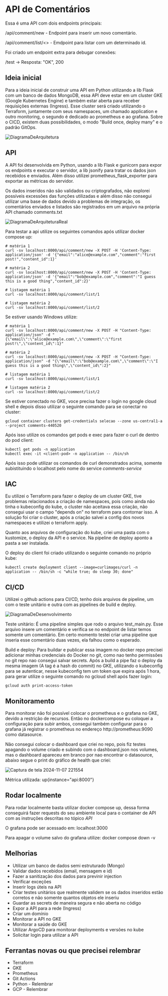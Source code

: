 # API de Comentários

Essa é uma API com dois endpoints principais:

/api/comment/new - Endpoint para inserir um novo comentário.

/api/comment/list/<<id>> - Emdpoint para listar com um determinado id.


Foi criado um endpoint extra para debugar conexões:

/test -> Resposta: "OK", 200

## Ideia inicial
Para a ideia inicial de construir uma API em Python utilizando a lib Flask com um banco de dados MongoDB, essa API deve estar em um cluster GKE (Google Kubernetes Engine) e também estar aberta para receber requisições externas (Ingress). Esse cluster será criado utilizando o Terraform, juntamente com seus namespaces, um chamado application e outro monitoring, o segundo é dedicado ao prometheus e ao grafana. Sobre o CICD, existem duas possibilidades, o modo "Build once, deploy many" e o padrão GitOps.

![DiagramaDeArquitetura](https://github.com/user-attachments/assets/fdae61b0-c131-44a5-86a2-5c9f068cb7cf)

## API
A API foi desenvolvida em Python, usando a lib Flask e gunicorn para expor os endpoints e executar o servidor, a lib jsonify para tratar os dados json recebidos e enviados. Além disso utilizei prometheus_flask_exporter para exportar as métricas do servidor.

Os dados inseridos não são validados ou criptografados, não explorei possíveis excessões das funções utilizadas e além disso não consegui utilizar uma base de dados devido a problemas de integração, os comentários enviados e listados são registrados em um arquivo na própria API chamado comments.txt

![DiagramaDeArquiteturaReal](https://github.com/user-attachments/assets/c6630486-4634-47d3-8b13-d678ba972391)

Para testar a api utilize os seguintes comandos após utilizar docker compose up:

```
# matéria 1
curl -sv localhost:8000/api/comment/new -X POST -H 'Content-Type: application/json' -d '{"email":"alice@example.com","comment":"first post!","content_id":1}'

# matéria 2
curl -sv localhost:8000/api/comment/new -X POST -H 'Content-Type: application/json' -d '{"email":"bob@example.com","comment":"I guess this is a good thing","content_id":2}'

# listagem matéria 1
curl -sv localhost:8000/api/comment/list/1

# listagem matéria 2
curl -sv localhost:8000/api/comment/list/2
```

Se estiver usando Windows utilize:

```
# matéria 1
curl -sv localhost:8000/api/comment/new -X POST -H "Content-Type: application/json" -d "{\"email\":\"alice@example.com\",\"comment\":\"first post!\",\"content_id\":1}"

# matéria 2
curl -sv localhost:8000/api/comment/new -X POST -H "Content-Type: application/json" -d "{\"email\":\"bob@example.com\",\"comment\":\"I guess this is a good thing\",\"content_id\":2}"

# listagem matéria 1
curl -sv localhost:8000/api/comment/list/1

# listagem matéria 2
curl -sv localhost:8000/api/comment/list/2
```
Se estiver conectado no GKE, voce precisa fazer o login no google cloud shell e depois disso utilizar o seguinte comando para se conectar no cluster:

```
gcloud container clusters get-credentials selecao --zone us-central1-a --project comments-440520
```

Após isso utilize os comandos get pods e exec para fazer o curl de dentro do pod client:

```
kubectl get pods -n application
kubectl exec -it <client-pod> -n application -- /bin/sh
```

Após isso pode utilizar os comandos de curl demonstrados acima, somente subistituindo o localhost pelo nome do service *comments-service*

## IAC
Eu utilizei o Terraform para fazer o deploy de um cluster GKE, tive problemas relacionados a criação de namespaces, pois como ainda não tinha o kubeconfig do kube, o cluster não aceitava essa criação, não consegui usar o campo "depends on" no terraform para contornar isso. A solução foi criar o cluster, após a criação salvei a config dos novos namespaces e utilizei o terraform apply.

Quanto aos arquivos de configuração do kube, criei uma pasta com o kustomize, o deploy da API e o service. Na pipeline de deploy aponto a pasta a ser instalada.

O deploy do client foi criado utilizando o seguinte comando no próprio kube:

```
kubectl create deployment client --image=curlimages/curl -n application -- /bin/sh -c "while true; do sleep 30; done"
```

## CI/CD
Utilizei o github actions para CI/CD, tenho dois arquivos de pipeline, um com o teste unitário e outra com as pipelines de build e deploy.

![DiagramaDeDesenvolvimento](https://github.com/user-attachments/assets/cb9f77c7-69a0-4af6-9f87-9b11650fa4b4)

Teste unitário:
É uma pipeline simples que rodo o arquivo test_main.py. Esse arquivo insere um comentário e verifica se no endpoint de listar temos somente um comentário. Em certo momento testei criar uma pipeline que inseria esse comentário duas vezes, ela falhou como o esperado.

Build e deploy:
Para buildar e publicar essa imagem no docker repo precisei adicionar minhas credenciais do Docker no git, como nao tenho permissões no git repo nao consegui salvar secrets. Após a build a pipe faz o deploy da mesma imagem (A tag é a hash do commit) no GKE, utilizando o kubeconfig para se autenticar, nesse kubeconfig tem um token que expira após 1 hora, para gerar utilize o seguinte comando no gcloud shell após fazer login:
```
gcloud auth print-access-token
```
## Monitoramento
Para monitorar não foi possível colocar o prometheus e o grafana no GKE, devido a restrição de recursos. Então no dockercompose eu coloquei a configuração para subir ambos, consegui também configurar para o grafana já registrar o prometheus no endereço http://prometheus:9090 como datasource.

Não consegui colocar o dashboard que criei no repo, pois fiz testes apagando o volume criado e subindo com o dashboard.json nos volumes, mas o dashboard apareceu em branco por nao encontrar o datasource, abaixo segue o print do gráfico de health que criei:

![Captura de tela 2024-11-07 221554](https://github.com/user-attachments/assets/96cf5930-0933-4a9c-8ffa-b12bce4d1a3b)

Métrica utilizada:
up{instance="api:8000"}

## Rodar localmente
Para rodar localmente basta utilizar docker compose up, dessa forma conseguirá fazer requests do seu ambiente local para o container de API com as instruções descritas no tópico *API*

O grafana pode ser acessado em:
localhost:3000

Para apagar o volume salvo do grafana utilize: docker compose down -v

## Melhorias

* Utilizar um banco de dados semi estruturado (Mongo)
* Validar dados recebidos (email, mensagem e id)
* Fazer a sanitização dos dados para previnir injection
* Verificar exceções
* Inserir logs úteis na API
* Criar testes unitários que realmente validem se os dados inseridos estão corretos e não somente quantos objetos ele inseriu
* Guardar as secrets de maneira segura e não aberta no código
* Expor a API para a rede (Ingress)
* Criar um domínio
* Monitorar a API no GKE
* Monitorar a saúde do GKE
* Utilizar ArgoCD para monitorar deployments e versões no kube
* Solicitar login para utilizar a API

## Ferrantas novas ou que precisei relembrar

* Terraform
* GKE
* Prometheus
* Git Actions
* Python - Relembrar
* GCP - Relembrar
